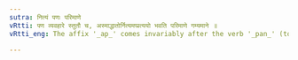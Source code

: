 ```yaml
---
sutra: नित्यं पणः परिमाणे
vRtti: पण व्यवहारे स्तुतौ च, अस्माद्धातोर्नित्यमप्प्रत्ययो भवति परिमाणे गम्यमाने ॥
vRtti_eng: The affix '_ap_' comes invariably after the verb '_pan_' (to barter), when the sense is that of measure.

---
```


